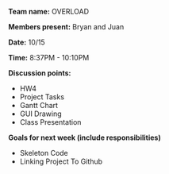 **Team name:** OVERLOAD

**Members present:** Bryan and Juan

**Date:** 10/15

**Time:** 8:37PM - 10:10PM

**Discussion points:** <br/>
* HW4 
* Project Tasks
* Gantt Chart
* GUI Drawing
* Class Presentation

**Goals for next week (include responsibilities)** <br/>
* Skeleton Code
* Linking Project To Github
